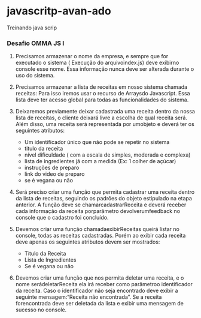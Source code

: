 # javascritp-avan-ado
Treinando java scrip

### Desafio OMMA JS I
1. Precisamos armazenar o nome da empresa, e sempre que for executado o
sistema ( Execução do arquivoindex.js) deve exibirno console esse nome.
Essa informação nunca deve ser alterada durante o uso do sistema.
2. Precisamos armazenar a lista de receitas em nosso sistema chamada
receitas: Para isso iremos usar o recurso de Arraysdo Javascript. Essa lista
deve ter acesso global para todas as funcionalidades do sistema.
3. Deixaremos previamente deixar cadastrada uma receita dentro da nossa
lista de receitas, o cliente deixará livre a escolha de qual receita será. Além disso, uma receita será representada por umobjeto e deverá ter os
seguintes atributos:

     - Um identificador único que não pode se repetir no sistema
     - titulo da receita
     -  nível dificuldade ( com a escala de simples, moderada e complexa)
     - lista de ingredientes já com a medida (Ex: 1 colher de açúcar)
     - instruções de preparo
     - link do video de preparo
     - se é vegana ou não

4. Será preciso criar uma função que permita cadastrar uma receita dentro
da lista de receitas, seguindo os padrões do objeto estipulado na etapa
anterior. A função deve se chamarcadastrarReceita e deverá receber
cada informação da receita porparâmetro devolverumfeedback no
console que o cadastro foi concluído.

5. Devemos criar uma função chamadaexibirReceitas queirá listar no
console, todas as receitas cadastradas. Porém ao exibir cada receita deve
apenas os seguintes atributos devem ser mostrados:
    - Titulo da Receita
    - Lista de Ingredientes
    - Se é vegana ou não

6. Devemos criar uma função que nos permita deletar uma receita, e o nome
serádeletarReceita ela irá receber como parâmetroo identificador da
receita. Caso o identificador não seja encontrado deve exibir a seguinte
mensagem:“Receita não encontrada”. Se a receita forencontrada deve
ser deletada da lista e exibir uma mensagem de sucesso no console.
